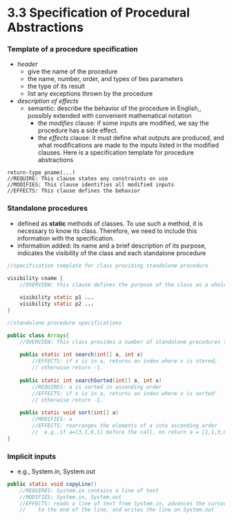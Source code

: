 3.3 Specification of Procedural Abstractions
============================================

### Template of a procedure specification
- *header*
	- give the name of the procedure
	- the name, number, order, and types of ties parameters
	- the type of its result
	- list any exceptions thrown by the procedure
- *description of effects*
	- semantic: describe the behavior of the procedure in English,, possibly extended with convenient mathematical notation
		- the *modifies* clause: if some inputs are modified, we say the procedure has a side effect. 
		- the *effects* clause: it must define what outputs are produced, and what modifications are made to the inputs listed in the modified clauses.
Here is a specification template for procedure abstractions
```
return-type pname(...)
//REQUIRE: This clause states any constraints on use
//MODIFIES: This clause identifies all modified inputs
//EFFECTS: This clause defines the behavior
```
	
### Standalone procedures
- defined as **static** methods of classes. To use such a method, it is necessary to know its class. Therefore, we need to include this information with the specification.
- information added: its name and a brief description of its purpose, indicates the visibility of the class and each standalone procedure
``` java
//specification template for class providing standalone procedure

visibility cname {
	//OVERVIEW: this clause defines the purpose of the class as a whole
	
	visibility static p1 ...
	visibility static p2 ...
}
```

``` java
//standalone procedure specifications

public class Arrays{
	//OVERVIEW: This class provides a number of standalone procedures that are useful for manipulating arrays of ints
	
	public static int search(int[] a, int x)
		//EFFECTS: if x is in a, returns an index where x is stored;
		// otherwise return -1.
		
	public static int searchSorted(int[] a, int x)
		//REQUIRES: a is sorted in ascending order
		//EFFECTS: if x is in a, returns an index where x is sorted'
		// otherwise return -1.
	
	public static void sort(int[] a)
		//MODIFIES: a
		//EFFECTS: rearranges the elements of a into ascending order
		//  e.g.,if a=[3,1,6,1] before the call, on return a = [1,1,3,6].
}
```

### Implicit inputs
- e.g., System.in, System.out
``` java
public static void copyLine()
	//REQUIRES: System.in contains a line of text
	//MODIFIES: System.in, System.out
	//EFFECTS: reads a line of text from System.in, advances the cursor in System.in  
	//    to the end of the line, and writes the line on System.out
```